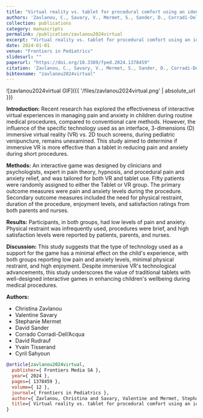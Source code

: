 ```yaml
---
title: "Virtual reality vs. tablet for procedural comfort using an identical game in children undergoing venipuncture: a randomized clinical trial"
authors: 'Zavlanou, C., Savary, V., Mermet, S., Sander, D., Corradi-Dell’Acqua, C., Rudrauf, D., Tisserand, Y. & Sahyoun, C.'
collection: publications
category: manuscripts
permalink: /publication/zavlanou2024virtual
excerpt: "Virtual reality vs. tablet for procedural comfort using an identical game in children undergoing venipuncture: a randomized clinical trial"
date: 2024-01-01
venue: "Frontiers in Pediatrics"
slidesurl: ""
paperurl: "https://doi.org/10.3389/fped.2024.1378459"
citation: 'Zavlanou, C., Savary, V., Mermet, S., Sander, D., Corradi-Dell’Acqua, C., Rudrauf, D., Tisserand, Y. & Sahyoun, C. (2024). "Virtual reality vs. tablet for procedural comfort using an identical game in children undergoing venipuncture: a randomized clinical trial." Frontiers in Pediatrics, 12. 1378459.'
bibtexname: "zavlanou2024virtual"
---
```



![zavlanou2024virtual GIF]({{ '/files/zavlanou2024virtual.png' | absolute_url }})

**Introduction:**  Recent research has explored the effectiveness of interactive virtual experiences in managing pain and anxiety in children during routine medical procedures, compared to conventional care methods. However, the influence of the specific technology used as an interface, 3-dimensions (D) immersive virtual reality (VR) vs. 2D touch screens, during pediatric venipuncture, remains unexamined. This study aimed to determine if immersive VR is more effective than a tablet in reducing pain and anxiety during short procedures.

**Methods:**  An interactive game was designed by clinicians and psychologists, expert in pain theory, hypnosis, and procedural pain and anxiety relief, and was tailored for both VR and tablet use. Fifty patients were randomly assigned to either the Tablet or VR group. The primary outcome measures were pain and anxiety levels during the procedure. Secondary outcome measures included the need for physical restraint, duration of the procedure, enjoyment levels, and satisfaction ratings from both parents and nurses.

**Results:**  Participants, in both groups, had low levels of pain and anxiety. Physical restraint was infrequently used, procedures were brief, and high satisfaction levels were reported by patients, parents, and nurses.

**Discussion:**  This study suggests that the type of technology used as a support for the game has a minimal effect on the child's experience, with both groups reporting low pain and anxiety levels, minimal physical restraint, and high enjoyment. Despite immersive VR's technological advancements, this study underscores the value of traditional tablets with well-designed interactive games in enhancing children's wellbeing during medical procedures.


**Authors:**
 - Christina Zavlanou
 - Valentine Savary
 - Stephanie Mermet
 - David Sander
 - Corrado Corradi-Dell’Acqua
 - David Rudrauf
 - Yvain Tisserand
 - Cyril Sahyoun

```bibtex
@article{zavlanou2024virtual,
  publisher={ Frontiers Media SA },
  year={ 2024 },
  pages={ 1378459 },
  volume={ 12 },
  journal={ Frontiers in Pediatrics },
  author={ Zavlanou, Christina and Savary, Valentine and Mermet, Stephanie and Sander, David and Corradi-Dell’Acqua, Corrado and Rudrauf, David and Tisserand, Yvain and Sahyoun, Cyril },
  title={ Virtual reality vs. tablet for procedural comfort using an identical game in children undergoing venipuncture: a randomized clinical trial },
}
```
